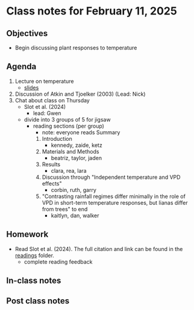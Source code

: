# Class notes for February 11, 2025

## Objectives
- Begin discussing plant responses to temperature

## Agenda
1. Lecture on temperature
	- [slides](../lecture_slides/slides_02.11.2025.pdf)
3. Discussion of Atkin and Tjoelker (2003) (Lead: Nick)
4. Chat about class on Thursday
	- Slot et al. (2024)
		- lead: Gwen
	- divide into 3 groups of 5 for jigsaw
		- reading sections (per group)
			- note: everyone reads Summary
			1. Introduction
   				- kennedy, zaide, ketz
			3. Materials and Methods
				- beatriz, taylor, jaden
			4. Results
   				- clara, rea, lara
			6. Discussion through "Independent temperature and VPD effects"
   				- corbin, ruth, garry
			8. "Contrasting rainfall regimes differ minimally in the role of VPD in short-term 
			temperature responses, but lianas differ from trees" to end
				- kaitlyn, dan, walker

## Homework
- Read Slot et al. (2024). The full citation and link can be found in the 
[readings](../readings) folder.
	- complete reading feedback

## In-class notes

## Post class notes
